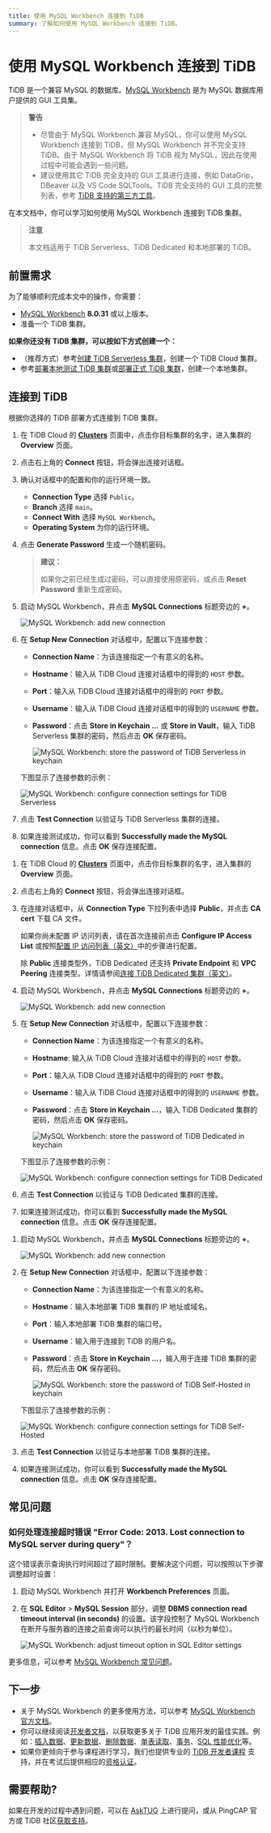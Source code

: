 ```yaml
---
title: 使用 MySQL Workbench 连接到 TiDB
summary: 了解如何使用 MySQL Workbench 连接到 TiDB。
---
```


# 使用 MySQL Workbench 连接到 TiDB

TiDB 是一个兼容 MySQL 的数据库。[MySQL Workbench](https://www.mysql.com/products/workbench/) 是为 MySQL 数据库用户提供的 GUI 工具集。

> **警告**
>
> - 尽管由于 MySQL Workbench 兼容 MySQL，你可以使用 MySQL Workbench 连接到 TiDB，但 MySQL Workbench 并不完全支持 TiDB。由于 MySQL Workbench 将 TiDB 视为 MySQL，因此在使用过程中可能会遇到一些问题。
> - 建议使用其它 TiDB 完全支持的 GUI 工具进行连接，例如 DataGrip，DBeaver 以及 VS Code SQLTools。TiDB 完全支持的 GUI 工具的完整列表，参考 [TiDB 支持的第三方工具](/develop/dev-guide-third-party-support.md#gui)。

在本文档中，你可以学习如何使用 MySQL Workbench 连接到 TiDB 集群。

> **注意**
>
> 本文档适用于 TiDB Serverless、TiDB Dedicated 和本地部署的 TiDB。

## 前置需求

为了能够顺利完成本文中的操作，你需要：

- [MySQL Workbench](https://dev.mysql.com/downloads/workbench/) **8.0.31** 或以上版本。
- 准备一个 TiDB 集群。

**如果你还没有 TiDB 集群，可以按如下方式创建一个：**

- （推荐方式）参考[创建 TiDB Serverless 集群](/develop/dev-guide-build-cluster-in-cloud.md)，创建一个 TiDB Cloud 集群。
- 参考[部署本地测试 TiDB 集群](/quick-start-with-tidb.md#部署本地测试集群)或[部署正式 TiDB 集群](/production-deployment-using-tiup.md)，创建一个本地集群。

## 连接到 TiDB

根据你选择的 TiDB 部署方式连接到 TiDB 集群。

<SimpleTab>
<div label="TiDB Serverless">

1. 在 TiDB Cloud 的 [**Clusters**](https://tidbcloud.com/console/clusters) 页面中，点击你目标集群的名字，进入集群的 **Overview** 页面。

2. 点击右上角的 **Connect** 按钮，将会弹出连接对话框。

3. 确认对话框中的配置和你的运行环境一致。

    - **Connection Type** 选择 `Public`。
    - **Branch** 选择 `main`。
    - **Connect With** 选择 `MySQL Workbench`。
    - **Operating System** 为你的运行环境。

4. 点击 **Generate Password** 生成一个随机密码。

    > **建议：**
    >
    > 如果你之前已经生成过密码，可以直接使用原密码，或点击 **Reset Password** 重新生成密码。

5. 启动 MySQL Workbench，并点击 **MySQL Connections** 标题旁边的 **+**。

    ![MySQL Workbench: add new connection](https://docs-download.pingcap.com/media/images/docs-cn/develop/mysql-workbench-add-new-connection.png)

6. 在 **Setup New Connection** 对话框中，配置以下连接参数：

    - **Connection Name**：为该连接指定一个有意义的名称。
    - **Hostname**：输入从 TiDB Cloud 连接对话框中的得到的 `HOST` 参数。
    - **Port**：输入从 TiDB Cloud 连接对话框中的得到的 `PORT` 参数。
    - **Username**：输入从 TiDB Cloud 连接对话框中的得到的 `USERNAME` 参数。
    - **Password**：点击 **Store in Keychain ...**  或 **Store in Vault**，输入 TiDB Serverless 集群的密码，然后点击 **OK** 保存密码。

        ![MySQL Workbench: store the password of TiDB Serverless in keychain](https://docs-download.pingcap.com/media/images/docs-cn/develop/mysql-workbench-store-password-in-keychain.png)

    下图显示了连接参数的示例：

    ![MySQL Workbench: configure connection settings for TiDB Serverless](https://docs-download.pingcap.com/media/images/docs-cn/develop/mysql-workbench-connection-config-serverless-parameters.png)

7. 点击 **Test Connection** 以验证与 TiDB Serverless 集群的连接。

8. 如果连接测试成功，你可以看到 **Successfully made the MySQL connection** 信息。点击 **OK** 保存连接配置。

</div>
<div label="TiDB Dedicated">

1. 在 TiDB Cloud 的 [**Clusters**](https://tidbcloud.com/console/clusters) 页面中，点击你目标集群的名字，进入集群的 **Overview** 页面。

2. 点击右上角的 **Connect** 按钮，将会弹出连接对话框。

3. 在连接对话框中，从 **Connection Type** 下拉列表中选择 **Public**，并点击 **CA cert** 下载 CA 文件。

    如果你尚未配置 IP 访问列表，请在首次连接前点击 **Configure IP Access List** 或按照[配置 IP 访问列表（英文）](https://docs.pingcap.com/tidbcloud/configure-ip-access-list)中的步骤进行配置。

    除 **Public** 连接类型外，TiDB Dedicated 还支持 **Private Endpoint** 和 **VPC Peering** 连接类型。详情请参阅[连接 TiDB Dedicated 集群（英文）](https://docs.pingcap.com/tidbcloud/connect-to-tidb-cluster)。

4. 启动 MySQL Workbench，并点击 **MySQL Connections** 标题旁边的 **+**。

    ![MySQL Workbench: add new connection](https://docs-download.pingcap.com/media/images/docs-cn/develop/mysql-workbench-add-new-connection.png)

5. 在 **Setup New Connection** 对话框中，配置以下连接参数：

    - **Connection Name**：为该连接指定一个有意义的名称。
    - **Hostname**: 输入从 TiDB Cloud 连接对话框中的得到的 `HOST` 参数。
    - **Port**：输入从 TiDB Cloud 连接对话框中的得到的 `PORT` 参数。
    - **Username**：输入从 TiDB Cloud 连接对话框中的得到的 `USERNAME` 参数。
    - **Password**：点击 **Store in Keychain ...**，输入 TiDB Dedicated 集群的密码，然后点击 **OK** 保存密码。

        ![MySQL Workbench: store the password of TiDB Dedicated in keychain](https://docs-download.pingcap.com/media/images/docs-cn/develop/mysql-workbench-store-dedicated-password-in-keychain.png)

    下图显示了连接参数的示例：

    ![MySQL Workbench: configure connection settings for TiDB Dedicated](https://docs-download.pingcap.com/media/images/docs-cn/develop/mysql-workbench-connection-config-dedicated-parameters.png)

6. 点击 **Test Connection** 以验证与 TiDB Dedicated 集群的连接。

7. 如果连接测试成功，你可以看到 **Successfully made the MySQL connection** 信息。点击 **OK** 保存连接配置。

</div>
<div label="TiDB Self-Hosted">

1. 启动 MySQL Workbench，并点击 **MySQL Connections** 标题旁边的 **+**。

    ![MySQL Workbench: add new connection](https://docs-download.pingcap.com/media/images/docs-cn/develop/mysql-workbench-add-new-connection.png)

2. 在 **Setup New Connection** 对话框中，配置以下连接参数：

    - **Connection Name**：为该连接指定一个有意义的名称。
    - **Hostname**：输入本地部署 TiDB 集群的 IP 地址或域名。
    - **Port**：输入本地部署 TiDB 集群的端口号。
    - **Username**：输入用于连接到 TiDB 的用户名。
    - **Password**：点击 **Store in Keychain ...**，输入用于连接 TiDB 集群的密码，然后点击 **OK** 保存密码。

        ![MySQL Workbench: store the password of TiDB Self-Hosted in keychain](https://docs-download.pingcap.com/media/images/docs-cn/develop/mysql-workbench-store-self-hosted-password-in-keychain.png)

    下图显示了连接参数的示例：

    ![MySQL Workbench: configure connection settings for TiDB Self-Hosted](https://docs-download.pingcap.com/media/images/docs-cn/develop/mysql-workbench-connection-config-self-hosted-parameters.png)

3. 点击 **Test Connection** 以验证与本地部署 TiDB 集群的连接。

4. 如果连接测试成功，你可以看到 **Successfully made the MySQL connection** 信息。点击 **OK** 保存连接配置。

</div>
</SimpleTab>

## 常见问题

### 如何处理连接超时错误 "Error Code: 2013. Lost connection to MySQL server during query"？

这个错误表示查询执行时间超过了超时限制。要解决这个问题，可以按照以下步骤调整超时设置：

1. 启动 MySQL Workbench 并打开 **Workbench Preferences** 页面。
2. 在 **SQL Editor** > **MySQL Session** 部分，调整 **DBMS connection read timeout interval (in seconds)** 的设置。该字段控制了 MySQL Workbench 在断开与服务器的连接之前查询可以执行的最长时间（以秒为单位）。

    ![MySQL Workbench: adjust timeout option in SQL Editor settings](https://docs-download.pingcap.com/media/images/docs-cn/develop/mysql-workbench-adjust-sqleditor-read-timeout.jpg)

更多信息，可以参考 [MySQL Workbench 常见问题](https://dev.mysql.com/doc/workbench/en/workbench-faq.html)。

## 下一步

- 关于 MySQL Workbench 的更多使用方法，可以参考 [MySQL Workbench 官方文档](https://dev.mysql.com/doc/workbench/en/)。
- 你可以继续阅读[开发者文档](/develop/dev-guide-overview.md)，以获取更多关于 TiDB 应用开发的最佳实践。例如：[插入数据](/develop/dev-guide-insert-data.md)、[更新数据](/develop/dev-guide-update-data.md)、[删除数据](/develop/dev-guide-delete-data.md)、[单表读取](/develop/dev-guide-get-data-from-single-table.md)、[事务](/develop/dev-guide-transaction-overview.md)、[SQL 性能优化](/develop/dev-guide-optimize-sql-overview.md)等。
- 如果你更倾向于参与课程进行学习，我们也提供专业的 [TiDB 开发者课程](https://cn.pingcap.com/courses-catalog/category/back-end-developer/?utm_source=docs-cn-dev-guide) 支持，并在考试后提供相应的[资格认证](https://learn.pingcap.com/learner/certification-center)。

## 需要帮助?

如果在开发的过程中遇到问题，可以在 [AskTUG](https://asktug.com/?utm_source=docs-cn-dev-guide) 上进行提问，或从 PingCAP 官方或 TiDB 社区[获取支持](/support.md)。
